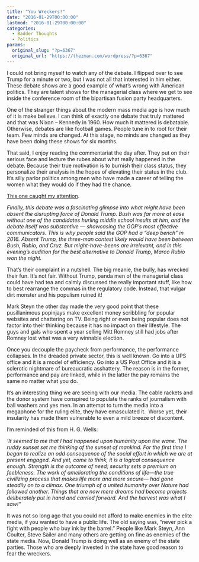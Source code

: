 ```yaml
---
title: "You Wreckers!"
date: "2016-01-29T00:00:00"
lastmod: "2016-01-29T00:00:00"
categories:
  - Badder Thoughts
  - Politics
params:
  original_slug: "?p=6367"
  original_url: "https://thezman.com/wordpress/?p=6367"
---
```


I could not bring myself to watch any of the debate. I flipped over to
see Trump for a minute or two, but I was not all that interested in him
either. These debate shows are a good example of what’s wrong with
American politics. They are talent shows for the managerial
class where we get to see inside the conference room of the bipartisan
fusion party headquarters.

One of the stranger things about the modern mass media age is how much
of it is make believe. I can think of exactly one debate that truly
mattered and that was Nixon – Kennedy in 1960. How much it mattered is
debatable. Otherwise, debates are like football games. People tune in to
root for their team. Few minds are changed. At this stage, no minds are
changed as they have been doing these shows for six months.

That said, I enjoy reading the commentariat the day after. They put on
their serious face and lecture the rubes about what really happened in
the debate. Because their true motivation is to burnish their class
status, they personalize their analysis in the hopes of elevating their
status in the club. It’s silly parlor politics among men who have made a
career of telling the women what they would do if they had the chance.

<a
href="http://www.global.nationalreview.com/corner/430476/jeb-bush-marco-rubio-donald-trump-and-what-might-have-been"
rel="noopener" target="_blank">This one caught my attention</a>.

*Finally, this debate was a fascinating glimpse into what might have
been absent the disrupting force of Donald Trump. Bush was far more at
ease without one of the candidates hurling middle school insults at him,
and the debate itself was substantive — showcasing the GOP’s most
effective communicators. This is why people said the GOP had a “deep
bench” in 2016. Absent Trump, the three-man contest likely would have
been between Bush, Rubio, and Cruz. But might-have-beens are irrelevant,
and in this evening’s audition for the best alternative to Donald Trump,
Marco Rubio won the night.*

That’s their complaint in a nutshell. The big meanie, the bully, has
wrecked their fun. It’s not fair. Without Trump, panda men of the
managerial class could have had tea and calmly discussed the really
important stuff, like how to best rearrange the commas in the regulatory
code. Instead, that vulgar dirt monster and his populism ruined it!

Mark Steyn the other day made the very good point that these
pusillanimous popinjays make excellent money scribbling for popular
websites and chattering on TV. Being right or even being popular does
not factor into their thinking because it has no impact on their
lifestyle. The guys and gals who spent a year selling Mitt Romney still
had jobs after Romney lost what was a very winnable election.

Once you decouple the paycheck from performance, the performance
collapses. In the dreaded private sector, this is well known. Go into a
UPS office and it is a model of efficiency. Go into a US Post Office and
it is a sclerotic nightmare of bureaucratic asshattery. The reason is in
the former, performance and pay are linked, while in the latter the pay
remains the same no matter what you do.

It’s an interesting thing we are seeing with our media. The cable
rackets and the donor system have conspired to populate the ranks of
journalism with ball washers and yes men. In an attempt to turn the
media into a megaphone for the ruling elite, they have emasculated
it.  Worse yet, their insularity has made them vulnerable to even a mild
breeze of discontent.

I’m reminded of this from H. G. Wells:

*‘It seemed to me that I had happened upon humanity upon the wane. The
ruddy sunset set me thinking of the sunset of mankind. For the first
time I began to realize an odd consequence of the social effort in which
we are at present engaged. And yet, come to think, it is a logical
consequence enough. Strength is the outcome of need; security sets a
premium on feebleness. The work of ameliorating the conditions of
life—the true civilizing process that makes life more and more secure—
had gone steadily on to a climax. One triumph of a united humanity over
Nature had followed another. Things that are now mere dreams had become
projects deliberately put in hand and carried forward. And the harvest
was what I saw!”*

It was not so long ago that you could not afford to make enemies in the
elite media, if you wanted to have a public life. The old saying was,
“never pick a fight with people who buy ink by the barrel.” People like
Mark Steyn, Ann Coulter, Steve Sailer and many others are getting on
fine as enemies of the state media. Now, Donald Trump is doing well as
an enemy of the state parties. Those who are deeply invested in the
state have good reason to fear the wreckers.
